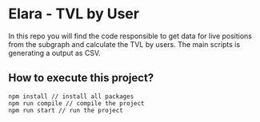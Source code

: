 # Elara - TVL by User

In this repo you will find the code responsible to get data for live positions from the subgraph and calculate the TVL by users.
The main scripts is generating a output as CSV.

## How to execute this project?

```
npm install // install all packages
npm run compile // compile the project
npm run start // run the project
```